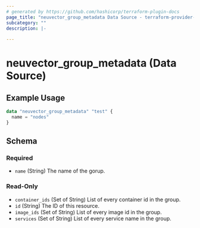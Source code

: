 ```yaml
---
# generated by https://github.com/hashicorp/terraform-plugin-docs
page_title: "neuvector_group_metadata Data Source - terraform-provider-neuvector"
subcategory: ""
description: |-
  
---
```


# neuvector_group_metadata (Data Source)



## Example Usage

```terraform
data "neuvector_group_metadata" "test" {
  name = "nodes"
}
```

<!-- schema generated by tfplugindocs -->
## Schema

### Required

- `name` (String) The name of the gorup.

### Read-Only

- `container_ids` (Set of String) List of every container id in the group.
- `id` (String) The ID of this resource.
- `image_ids` (Set of String) List of every image id in the group.
- `services` (Set of String) List of every service name in the group.


